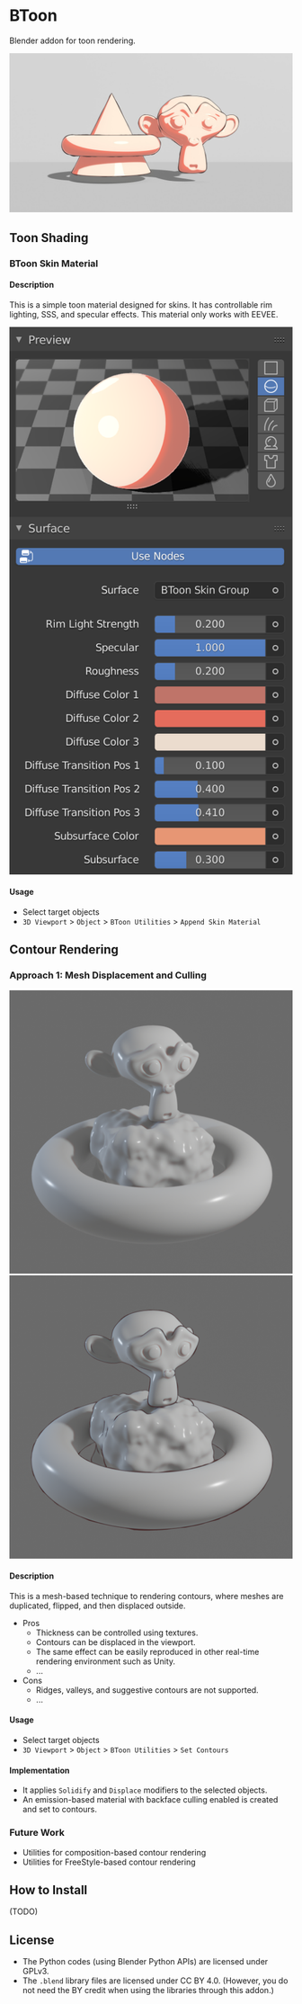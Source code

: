 # BToon

Blender addon for toon rendering.

![](./docs/teaser.jpg)

## Toon Shading

### BToon Skin Material

#### Description

This is a simple toon material designed for skins. It has controllable rim lighting, SSS, and specular effects. This material only works with EEVEE.

![](./docs/btoon-skin.png)

#### Usage

- Select target objects
- `3D Viewport` > `Object` > `BToon Utilities` > `Append Skin Material`

## Contour Rendering

### Approach 1: Mesh Displacement and Culling

![](./docs/contour-before.png)
![](./docs/contour-after.png)

#### Description

This is a mesh-based technique to rendering contours, where meshes are duplicated, flipped, and then displaced outside.

- Pros
  - Thickness can be controlled using textures.
  - Contours can be displaced in the viewport.
  - The same effect can be easily reproduced in other real-time rendering environment such as Unity.
  - ...
- Cons
  - Ridges, valleys, and suggestive contours are not supported.
  - ...

#### Usage

- Select target objects
- `3D Viewport` > `Object` > `BToon Utilities` > `Set Contours`

#### Implementation

- It applies `Solidify` and `Displace` modifiers to the selected objects.
- An emission-based material with backface culling enabled is created and set to contours.

### Future Work

- Utilities for composition-based contour rendering
- Utilities for FreeStyle-based contour rendering

## How to Install

(TODO)

## License

- The Python codes (using Blender Python APIs) are licensed under GPLv3.
- The `.blend` library files are licensed under CC BY 4.0. (However, you do not need the BY credit when using the libraries through this addon.)
